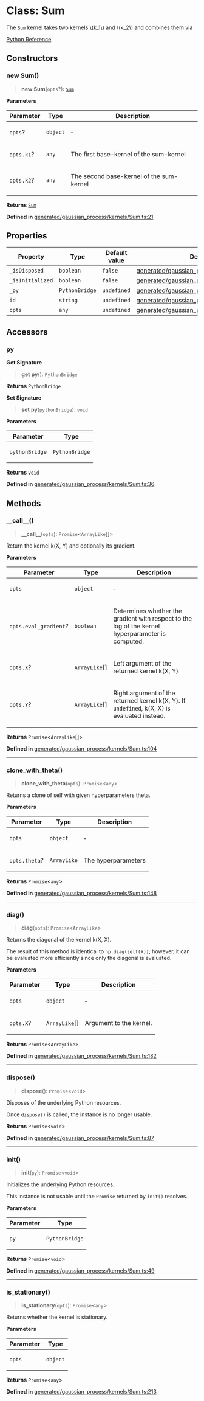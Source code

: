 # Class: Sum

The `Sum` kernel takes two kernels \\(k_1\\) and \\(k_2\\) and combines them via

[Python Reference](https://scikit-learn.org/stable/modules/generated/sklearn.gaussian_process.kernels.Sum.html)

## Constructors

### new Sum()

> **new Sum**(`opts`?): [`Sum`](Sum.md)

**Parameters**

<table>
<thead>
<tr>
<th>Parameter</th>
<th>Type</th>
<th>Description</th>
</tr>
</thead>
<tbody>
<tr>
<td>

`opts`?

</td>
<td>

`object`

</td>
<td>

&hyphen;

</td>
</tr>
<tr>
<td>

`opts.k1`?

</td>
<td>

`any`

</td>
<td>

The first base-kernel of the sum-kernel

</td>
</tr>
<tr>
<td>

`opts.k2`?

</td>
<td>

`any`

</td>
<td>

The second base-kernel of the sum-kernel

</td>
</tr>
</tbody>
</table>

**Returns** [`Sum`](Sum.md)

**Defined in** [generated/gaussian\_process/kernels/Sum.ts:21](https://github.com/transitive-bullshit/scikit-learn-ts/blob/d136d90c5cb653f22204ec450ae61706606a5b96/packages/sklearn/src/generated/gaussian_process/kernels/Sum.ts#L21)

## Properties

| Property | Type | Default value | Defined in |
| ------ | ------ | ------ | ------ |
| `_isDisposed` | `boolean` | `false` | [generated/gaussian\_process/kernels/Sum.ts:19](https://github.com/transitive-bullshit/scikit-learn-ts/blob/d136d90c5cb653f22204ec450ae61706606a5b96/packages/sklearn/src/generated/gaussian_process/kernels/Sum.ts#L19) |
| `_isInitialized` | `boolean` | `false` | [generated/gaussian\_process/kernels/Sum.ts:18](https://github.com/transitive-bullshit/scikit-learn-ts/blob/d136d90c5cb653f22204ec450ae61706606a5b96/packages/sklearn/src/generated/gaussian_process/kernels/Sum.ts#L18) |
| `_py` | `PythonBridge` | `undefined` | [generated/gaussian\_process/kernels/Sum.ts:17](https://github.com/transitive-bullshit/scikit-learn-ts/blob/d136d90c5cb653f22204ec450ae61706606a5b96/packages/sklearn/src/generated/gaussian_process/kernels/Sum.ts#L17) |
| `id` | `string` | `undefined` | [generated/gaussian\_process/kernels/Sum.ts:14](https://github.com/transitive-bullshit/scikit-learn-ts/blob/d136d90c5cb653f22204ec450ae61706606a5b96/packages/sklearn/src/generated/gaussian_process/kernels/Sum.ts#L14) |
| `opts` | `any` | `undefined` | [generated/gaussian\_process/kernels/Sum.ts:15](https://github.com/transitive-bullshit/scikit-learn-ts/blob/d136d90c5cb653f22204ec450ae61706606a5b96/packages/sklearn/src/generated/gaussian_process/kernels/Sum.ts#L15) |

## Accessors

### py

**Get Signature**

> **get** **py**(): `PythonBridge`

**Returns** `PythonBridge`

**Set Signature**

> **set** **py**(`pythonBridge`): `void`

**Parameters**

<table>
<thead>
<tr>
<th>Parameter</th>
<th>Type</th>
</tr>
</thead>
<tbody>
<tr>
<td>

`pythonBridge`

</td>
<td>

`PythonBridge`

</td>
</tr>
</tbody>
</table>

**Returns** `void`

**Defined in** [generated/gaussian\_process/kernels/Sum.ts:36](https://github.com/transitive-bullshit/scikit-learn-ts/blob/d136d90c5cb653f22204ec450ae61706606a5b96/packages/sklearn/src/generated/gaussian_process/kernels/Sum.ts#L36)

## Methods

### \_\_call\_\_()

> **\_\_call\_\_**(`opts`): `Promise`\<`ArrayLike`[]\>

Return the kernel k(X, Y) and optionally its gradient.

**Parameters**

<table>
<thead>
<tr>
<th>Parameter</th>
<th>Type</th>
<th>Description</th>
</tr>
</thead>
<tbody>
<tr>
<td>

`opts`

</td>
<td>

`object`

</td>
<td>

&hyphen;

</td>
</tr>
<tr>
<td>

`opts.eval_gradient`?

</td>
<td>

`boolean`

</td>
<td>

Determines whether the gradient with respect to the log of the kernel hyperparameter is computed.

</td>
</tr>
<tr>
<td>

`opts.X`?

</td>
<td>

`ArrayLike`[]

</td>
<td>

Left argument of the returned kernel k(X, Y)

</td>
</tr>
<tr>
<td>

`opts.Y`?

</td>
<td>

`ArrayLike`[]

</td>
<td>

Right argument of the returned kernel k(X, Y). If `undefined`, k(X, X) is evaluated instead.

</td>
</tr>
</tbody>
</table>

**Returns** `Promise`\<`ArrayLike`[]\>

**Defined in** [generated/gaussian\_process/kernels/Sum.ts:104](https://github.com/transitive-bullshit/scikit-learn-ts/blob/d136d90c5cb653f22204ec450ae61706606a5b96/packages/sklearn/src/generated/gaussian_process/kernels/Sum.ts#L104)

***

### clone\_with\_theta()

> **clone\_with\_theta**(`opts`): `Promise`\<`any`\>

Returns a clone of self with given hyperparameters theta.

**Parameters**

<table>
<thead>
<tr>
<th>Parameter</th>
<th>Type</th>
<th>Description</th>
</tr>
</thead>
<tbody>
<tr>
<td>

`opts`

</td>
<td>

`object`

</td>
<td>

&hyphen;

</td>
</tr>
<tr>
<td>

`opts.theta`?

</td>
<td>

`ArrayLike`

</td>
<td>

The hyperparameters

</td>
</tr>
</tbody>
</table>

**Returns** `Promise`\<`any`\>

**Defined in** [generated/gaussian\_process/kernels/Sum.ts:148](https://github.com/transitive-bullshit/scikit-learn-ts/blob/d136d90c5cb653f22204ec450ae61706606a5b96/packages/sklearn/src/generated/gaussian_process/kernels/Sum.ts#L148)

***

### diag()

> **diag**(`opts`): `Promise`\<`ArrayLike`\>

Returns the diagonal of the kernel k(X, X).

The result of this method is identical to `np.diag(self(X))`; however, it can be evaluated more efficiently since only the diagonal is evaluated.

**Parameters**

<table>
<thead>
<tr>
<th>Parameter</th>
<th>Type</th>
<th>Description</th>
</tr>
</thead>
<tbody>
<tr>
<td>

`opts`

</td>
<td>

`object`

</td>
<td>

&hyphen;

</td>
</tr>
<tr>
<td>

`opts.X`?

</td>
<td>

`ArrayLike`[]

</td>
<td>

Argument to the kernel.

</td>
</tr>
</tbody>
</table>

**Returns** `Promise`\<`ArrayLike`\>

**Defined in** [generated/gaussian\_process/kernels/Sum.ts:182](https://github.com/transitive-bullshit/scikit-learn-ts/blob/d136d90c5cb653f22204ec450ae61706606a5b96/packages/sklearn/src/generated/gaussian_process/kernels/Sum.ts#L182)

***

### dispose()

> **dispose**(): `Promise`\<`void`\>

Disposes of the underlying Python resources.

Once `dispose()` is called, the instance is no longer usable.

**Returns** `Promise`\<`void`\>

**Defined in** [generated/gaussian\_process/kernels/Sum.ts:87](https://github.com/transitive-bullshit/scikit-learn-ts/blob/d136d90c5cb653f22204ec450ae61706606a5b96/packages/sklearn/src/generated/gaussian_process/kernels/Sum.ts#L87)

***

### init()

> **init**(`py`): `Promise`\<`void`\>

Initializes the underlying Python resources.

This instance is not usable until the `Promise` returned by `init()` resolves.

**Parameters**

<table>
<thead>
<tr>
<th>Parameter</th>
<th>Type</th>
</tr>
</thead>
<tbody>
<tr>
<td>

`py`

</td>
<td>

`PythonBridge`

</td>
</tr>
</tbody>
</table>

**Returns** `Promise`\<`void`\>

**Defined in** [generated/gaussian\_process/kernels/Sum.ts:49](https://github.com/transitive-bullshit/scikit-learn-ts/blob/d136d90c5cb653f22204ec450ae61706606a5b96/packages/sklearn/src/generated/gaussian_process/kernels/Sum.ts#L49)

***

### is\_stationary()

> **is\_stationary**(`opts`): `Promise`\<`any`\>

Returns whether the kernel is stationary.

**Parameters**

<table>
<thead>
<tr>
<th>Parameter</th>
<th>Type</th>
</tr>
</thead>
<tbody>
<tr>
<td>

`opts`

</td>
<td>

`object`

</td>
</tr>
</tbody>
</table>

**Returns** `Promise`\<`any`\>

**Defined in** [generated/gaussian\_process/kernels/Sum.ts:213](https://github.com/transitive-bullshit/scikit-learn-ts/blob/d136d90c5cb653f22204ec450ae61706606a5b96/packages/sklearn/src/generated/gaussian_process/kernels/Sum.ts#L213)
